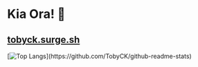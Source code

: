 # Kia Ora! 👋
[tobyck.surge.sh](https://tobyck.surge.sh)
---
[![Top Langs](https://github-readme-stats.vercel.app/api/top-langs/?username=TobyCK&hide_border=true&bg_color:"#0d1117")](https://github.com/TobyCK/github-readme-stats)
